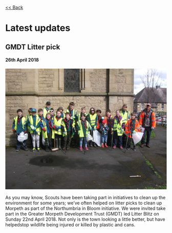 [<< Back](/)

# Latest updates

## GMDT Litter pick
#### 26th April 2018

![Litter pick 2018](/images/litter-pick-2018.jpg)

As you may know, Scouts have been taking part in initiatives to clean up the environment for some years; we’ve often helped on litter picks to clean up Morpeth as part of the Northumbria in Bloom initiative. We were invited take part in the Greater Morpeth Development Trust (GMDT) led Litter Blitz on Sunday 22nd April 2018. Not only is the town looking a little better, but have helpedstop wildlife being injured or killed by plastic and cans.
